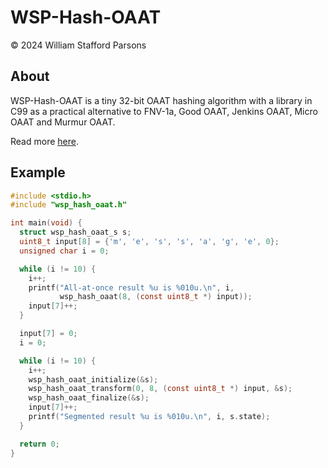 # WSP-Hash-OAAT
© 2024 William Stafford Parsons

## About
WSP-Hash-OAAT is a tiny 32-bit OAAT hashing algorithm with a library in C99 as a practical alternative to FNV-1a, Good OAAT, Jenkins OAAT, Micro OAAT and Murmur OAAT.

Read more [here](https://williamstaffordparsons.github.io/wsp-hash-oaat/).

## Example
``` c
#include <stdio.h>
#include "wsp_hash_oaat.h"

int main(void) {
  struct wsp_hash_oaat_s s;
  uint8_t input[8] = {'m', 'e', 's', 's', 'a', 'g', 'e', 0};
  unsigned char i = 0;

  while (i != 10) {
    i++;
    printf("All-at-once result %u is %010u.\n", i,
           wsp_hash_oaat(8, (const uint8_t *) input));
    input[7]++;
  }

  input[7] = 0;
  i = 0;

  while (i != 10) {
    i++;
    wsp_hash_oaat_initialize(&s);
    wsp_hash_oaat_transform(0, 8, (const uint8_t *) input, &s);
    wsp_hash_oaat_finalize(&s);
    input[7]++;
    printf("Segmented result %u is %010u.\n", i, s.state);
  }

  return 0;
}
```
